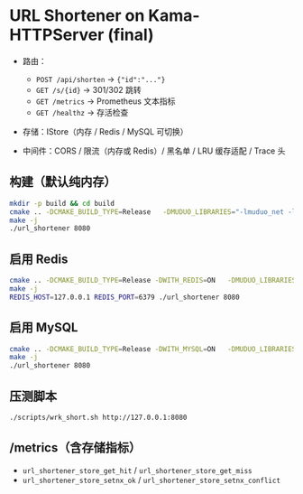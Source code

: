 
# URL Shortener on Kama-HTTPServer (final)

- 路由：
  - `POST /api/shorten` → `{"id":"..."}`
  - `GET /s/{id}`       → 301/302 跳转
  - `GET /metrics`      → Prometheus 文本指标
  - `GET /healthz`      → 存活检查

- 存储：IStore（内存 / Redis / MySQL 可切换）
- 中间件：CORS / 限流（内存或 Redis）/ 黑名单 / LRU 缓存适配 / Trace 头

## 构建（默认纯内存）
```bash
mkdir -p build && cd build
cmake .. -DCMAKE_BUILD_TYPE=Release   -DMUDUO_LIBRARIES="-lmuduo_net -lmuduo_base -lpthread"   -DOPENSSL_LIBRARIES="-lssl -lcrypto"
make -j
./url_shortener 8080
```

## 启用 Redis
```bash
cmake .. -DCMAKE_BUILD_TYPE=Release -DWITH_REDIS=ON   -DMUDUO_LIBRARIES="-lmuduo_net -lmuduo_base -lpthread"   -DOPENSSL_LIBRARIES="-lssl -lcrypto"
make -j
REDIS_HOST=127.0.0.1 REDIS_PORT=6379 ./url_shortener 8080
```

## 启用 MySQL
```bash
cmake .. -DCMAKE_BUILD_TYPE=Release -DWITH_MYSQL=ON   -DMUDUO_LIBRARIES="-lmuduo_net -lmuduo_base -lpthread"   -DOPENSSL_LIBRARIES="-lssl -lcrypto"
make -j
./url_shortener 8080
```

## 压测脚本
```bash
./scripts/wrk_short.sh http://127.0.0.1:8080
```

## /metrics（含存储指标）
- `url_shortener_store_get_hit` / `url_shortener_store_get_miss`
- `url_shortener_store_setnx_ok` / `url_shortener_store_setnx_conflict`
